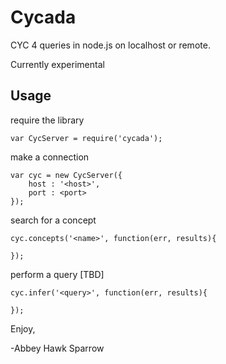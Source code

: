 Cycada
======

CYC 4 queries in node.js on localhost or remote.

Currently experimental

Usage
-----

require the library

    var CycServer = require('cycada');

make a connection

    var cyc = new CycServer({
        host : '<host>',
        port : <port>
    });

search for a concept

    cyc.concepts('<name>', function(err, results){

    });

perform a query [TBD]

    cyc.infer('<query>', function(err, results){

    });

Enjoy,

-Abbey Hawk Sparrow
